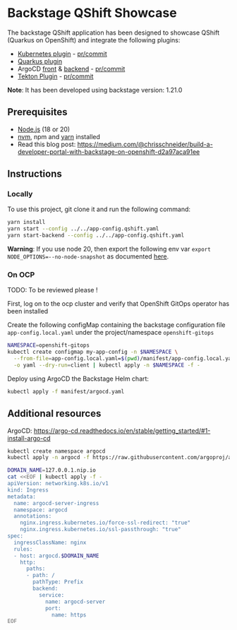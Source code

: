 # Backstage QShift Showcase

The backstage QShift application has been designed to showcase QShift (Quarkus on OpenShift) and integrate the following plugins:
- [Kubernetes plugin](https://backstage.io/docs/features/kubernetes/installation) - [pr/commit](https://github.com/q-shift/backstage-playground/commit/4c33a795897b151f7ba956595132878d700edb9d)
- [Quarkus plugin](https://github.com/q-shift/backstage-plugins)
- ArgoCD [front](https://github.com/RoadieHQ/roadie-backstage-plugins/tree/main/plugins/frontend/backstage-plugin-argo-cd) & [backend](https://github.com/RoadieHQ/roadie-backstage-plugins/tree/main/plugins/scaffolder-actions/scaffolder-backend-argocd) - [pr/commit]()
- [Tekton Plugin](https://github.com/janus-idp/backstage-plugins/tree/main/plugins/tekton) - [pr/commit]()

**Note**: It has been developed using backstage version: 1.21.0

## Prerequisites

- [Node.js](https://nodejs.org/en) (18 or 20)
- [nvm](https://github.com/nvm-sh/nvm), npm and [yarn](https://classic.yarnpkg.com/lang/en/docs/install/#mac-stable) installed
- Read this blog post: https://medium.com/@chrisschneider/build-a-developer-portal-with-backstage-on-openshift-d2a97aca91ee

## Instructions

### Locally
To use this project, git clone it and run the following command:

```sh
yarn install
yarn start --config ../../app-config.qshift.yaml
yarn start-backend --config ../../app-config.qshift.yaml
```

**Warning**: If you use node 20, then export the following env var `export NODE_OPTIONS=--no-node-snapshot` as documented [here](https://backstage.io/docs/getting-started/configuration/#create-a-new-component-using-a-software-template).
### On OCP

TODO: To be reviewed please !

First, log on to the ocp cluster and verify that OpenShift GitOps operator has been installed

Create the following configMap containing the backstage configuration file `app-config.local.yaml` under the project/namespace `openshift-gitops`
```bash
NAMESPACE=openshift-gitops
kubectl create configmap my-app-config -n $NAMESPACE \
  --from-file=app-config.local.yaml=$(pwd)/manifest/app-config.local.yaml \
  -o yaml --dry-run=client | kubectl apply -n $NAMESPACE -f -
```

Deploy using ArgoCD the Backstage Helm chart:
```bash
kubectl apply -f manifest/argocd.yaml
```

## Additional resources

ArgoCD: https://argo-cd.readthedocs.io/en/stable/getting_started/#1-install-argo-cd

```bash
kubectl create namespace argocd
kubectl apply -n argocd -f https://raw.githubusercontent.com/argoproj/argo-cd/stable/manifests/core-install.yaml

DOMAIN_NAME=127.0.0.1.nip.io
cat <<EOF | kubectl apply -f -
apiVersion: networking.k8s.io/v1
kind: Ingress
metadata:
  name: argocd-server-ingress
  namespace: argocd
  annotations:
    nginx.ingress.kubernetes.io/force-ssl-redirect: "true"
    nginx.ingress.kubernetes.io/ssl-passthrough: "true"
spec:
  ingressClassName: nginx
  rules:
  - host: argocd.$DOMAIN_NAME
    http:
      paths:
      - path: /
        pathType: Prefix
        backend:
          service:
            name: argocd-server
            port:
              name: https
EOF
```
